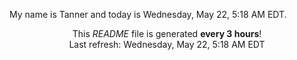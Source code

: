 My name is Tanner and today is Wednesday, May 22, 5:18 AM EDT.

<p align="center">This <i>README</i> file is generated <b>every 3 hours</b>!</br>Last refresh: Wednesday, May 22, 5:18 AM EDT<br /></p>
